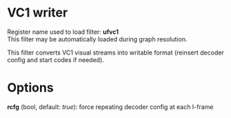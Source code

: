 <!-- automatically generated - do not edit, patch gpac/applications/gpac/gpac.c -->

# VC1 writer  
  
Register name used to load filter: __ufvc1__  
This filter may be automatically loaded during graph resolution.  
  
This filter converts VC1 visual streams into writable format (reinsert decoder config and start codes if needed).  
  

# Options    
  
<a id="rcfg">__rcfg__</a> (bool, default: _true_): force repeating decoder config at each I-frame  
  
